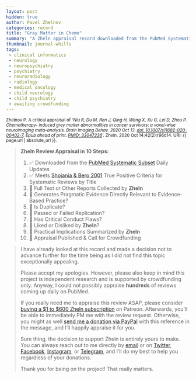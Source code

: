 ```yaml
---
layout: post
hidden: true
author: Pavel Zhelnov
categories: record
title: "Gray Matter in Chemo"
summary: "A Zheln appraisal record downloaded from the PubMed Systematic Subset daily updates."
thumbnail: journal-whills
tags:
 - clinical informatics
 - neurology
 - neuropsychiatry
 - psychiatry
 - neuroradiology
 - radiology
 - medical oncology
 - child neurology
 - child psychiatry
 - awaiting crowdfunding
---
```


<small id="citation">Zhelnov P. A critical appraisal of _‘Niu R, Du M, Ren J, Qing H, Wang X, Xu G, Lei D, Zhou P. Chemotherapy- induced grey matter abnormalities in cancer survivors: a voxel-wise neuroimaging meta-analysis. Brain Imaging Behav. 2020 Oct 13. [doi: 10.1007/s11682-020-00402-7](https://doi.org/10.1007/s11682-020-00402-7). Epub ahead of print. [PMID: 33047236](https://pubmed.gov/33047236)’._ Zheln. 2020 Oct 14;42(2):r96d14. URI: {{ page.url | absolute_url }}.</small>

> **Zheln Review Appraisal in 10 Steps:**
>
> 1. ✅ Downloaded from the [PubMed Systematic Subset](https://github.com/p1m-ortho/qs-global-ortho-search-queries/blob/global-sr-query/README.md) Daily Updates
> 2. ✅ Meets [Shojania & Bero 2001](https://www.researchgate.net/publication/11820967_Taking_Advantage_of_the_Explosion_of_Systematic_Reviews_An_Efficient_MEDLINE_Search_Strategy) True Positive Criteria for Systematic Reviews by Title
> 3. 🔄 Full Text or Other Reports Collected by **Zheln**
> 4. 🔄 Generates Pragmatic Evidence Directly Relevant to Evidence-Based Practice?
> 5. 🔄 Is Duplicate?
> 6. 🔄 Passed or Failed Replication?
> 7. 🔄 Has Critical Conduct Flaws?
> 8. 🔄 Liked or Disliked by **Zheln**?
> 9. 🔄 Practical Implications Summarized by **Zheln**
> 10. 🔄 Appraisal Published & Call for Crowdfunding

> I have already looked at this record and made a decision not to advance further for the time being as I did not find this topic exceptionally appealing.
>
> Please accept my apologies. However, please also keep in mind this project is independent research and is supported by crowdfunding only. Anyway, I could not possibly appraise **hundreds** of reviews coming up daily on PubMed.
> 
> If you really need me to appraise this review ASAP, please consider [buying a $1 to $600 Zheln subscription](https://patreon.com/zheln) on Patreon. Afterwards, you’ll be able to immediately PM me with the review request. Otherwise, you might as well [send me a donation via PayPal](https://paypal.me/pjelnov) with this reference in the message, and I’ll happily appraise it for you.
> 
> Sure thing, the decision to support Zheln is entirely yours to make. You can always reach out to me directly by [email](mailto:pavel@zheln.com) or on [Twitter](https://twitter.com/drzhelnov), [Facebook](https://facebook.com/drzhelnov), [Instagram](https://instagram.com/igzheln), or [Telegram](https://t.me/drzhelnov), and I’ll do my best to help you regardless of your donations.
> 
> Thank you for being on the project! That really matters.
